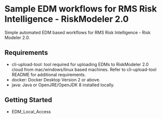 # Sample EDM workflows for RMS Risk Intelligence - RiskModeler 2.0 

Simple automated EDM based workflows for RMS Risk Intelligence - Risk Modeler 2.0. 

## Requirements
- cli-upload-tool: tool required for uploading EDMs to RiskModeler 2.0 cloud from mac/windows/linux based machines. Refer to cli-upload-tool README for additional requirements. 
- docker: Docker Desktop Version 2 or above. 
- java: Java or OpenJRE/OpenJDK 8 installed locally. 

## Getting Started
- EDM_Local_Access